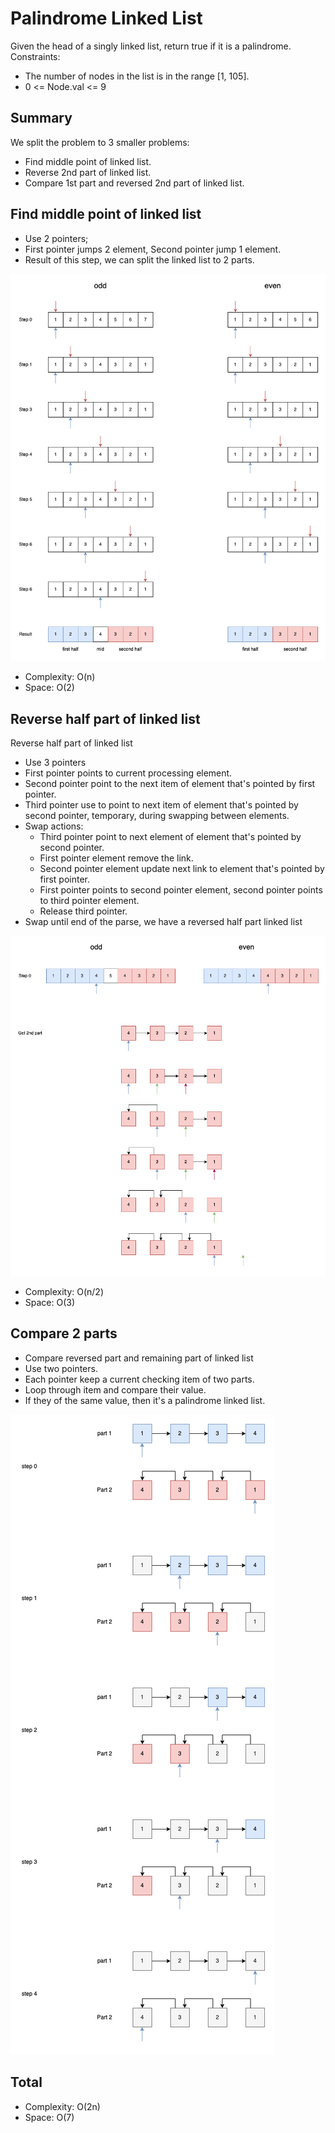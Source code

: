 # Palindrome Linked List

Given the head of a singly linked list, return true if it is a palindrome.
Constraints:
 - The number of nodes in the list is in the range [1, 105].
 - 0 <= Node.val <= 9

## Summary

We split the problem to 3 smaller problems:
 - Find middle point of linked list.
 - Reverse 2nd part of linked list.
 - Compare 1st part and reversed 2nd part of linked list.

## Find middle point of linked list

 - Use 2 pointers;
 - First pointer jumps 2 element, Second pointer jump 1 element.
 - Result of this step, we can split the linked list to 2 parts.

![enter image description here](https://raw.githubusercontent.com/ledongthuc/notes/master/leetcode/palindrome-linked-list/palindrome_linked_list-Detect%20middle.png)
- Complexity: O(n)
- Space: O(2)

## Reverse half part of linked list

Reverse half part of linked list
 - Use 3 pointers
 - First pointer points to current processing element.
 - Second pointer point to the next item of element that's pointed by first pointer.
 - Third pointer use to point to next item of element that's pointed by second pointer, temporary, during swapping between elements.
 - Swap actions:
	 - Third pointer point to next element of element that's pointed by second pointer.
	 - First pointer element remove the link.
	 - Second pointer element update next link to element that's pointed by first pointer.
	 - First pointer points to second pointer element, second pointer points to third pointer element.
	 - Release third pointer.
- Swap until end of the parse, we have a reversed half part linked list

![enter image description here](https://raw.githubusercontent.com/ledongthuc/notes/master/leetcode/palindrome-linked-list/palindrome_linked_list-Reverse%202nd%20part.png)
 - Complexity: O(n/2)
 - Space: O(3)

## Compare 2 parts

 - Compare reversed part and remaining part of linked list
 - Use two pointers.
 - Each pointer keep a current checking item of two parts.
 - Loop through item and compare their value.
 - If they of the same value, then it's a palindrome linked list.

![enter image description here](https://raw.githubusercontent.com/ledongthuc/notes/master/leetcode/palindrome-linked-list/palindrome_linked_list-Compare%202%20linked%20list.png)

## Total
 - Complexity: O(2n)
 - Space: O(7)
